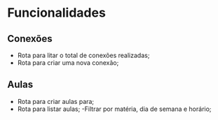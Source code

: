 # Funcionalidades

## Conexões

- Rota para litar o total de conexões realizadas;
- Rota para criar uma nova conexão;

## Aulas

- Rota para criar aulas para;
- Rota para listar aulas;
    -Filtrar por matéria, dia de semana e horário;
